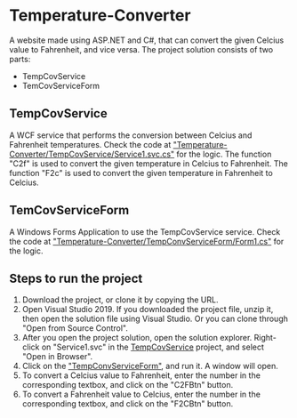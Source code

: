 # Temperature-Converter

A website made using ASP.NET and C#, that can convert the given Celcius value to Fahrenheit, and vice versa. The project solution consists of two parts:
- TempCovService 
- TemCovServiceForm 

## TempCovService
A WCF service that performs the conversion between Celcius and Fahrenheit temperatures. Check the code at ["Temperature-Converter/TempCovService/Service1.svc.cs"](https://github.com/Mowghli/Temperature-Converter/blob/master/TempCovService/Service1.svc.cs) for the logic. The function "C2f" is used to convert the given temperature in Celcius to Fahrenheit. The function "F2c" is used to convert the given temperature in Fahrenheit to Celcius.
## TemCovServiceForm
A Windows Forms Application to use the TempCovService service. Check the code at ["Temperature-Converter/TempConvServiceForm/Form1.cs"](https://github.com/Mowghli/Temperature-Converter/blob/master/TempConvServiceForm/Form1.cs) for the logic. 

## Steps to run the project
1. Download the project, or clone it by copying the URL.
2. Open Visual Studio 2019. If you downloaded the project file, unzip it, then open the solution file using Visual Studio. Or you can clone through "Open from Source Control".
3. After you open the project solution, open the solution explorer. Right-click on "Service1.svc" in the [TempCovService](https://github.com/Mowghli/Temperature-Converter/tree/master/TempCovService) project, and select "Open in Browser".
4. Click on the ["TempConvServiceForm"](https://github.com/Mowghli/Temperature-Converter/tree/master/TempConvServiceForm), and run it. A window will open.
5. To convert a Celcius value to Fahrenheit, enter the number in the corresponding textbox, and click on the "C2FBtn" button.
6. To convert a Fahrenheit value to Celcius, enter the number in the corresponding textbox, and click on the "F2CBtn" button.


